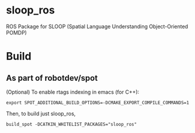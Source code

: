 # sloop_ros
ROS Package for SLOOP (Spatial Language Understanding Object-Oriented POMDP)


# Build

## As part of robotdev/spot
(Optional) To enable rtags indexing in emacs (for C++):
```
export SPOT_ADDITIONAL_BUILD_OPTIONS=-DCMAKE_EXPORT_COMPILE_COMMANDS=1
```
Then, to build just sloop_ros,
```
build_spot -DCATKIN_WHITELIST_PACKAGES="sloop_ros"
```

